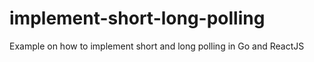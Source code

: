# implement-short-long-polling
Example on how to implement short and long polling in Go and ReactJS
